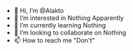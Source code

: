 - 👋 Hi, I’m @Alakto
- 👀 I’m interested in Nothing Apparently
- 🌱 I’m currently learning Nothing
- 💞️ I’m looking to collaborate on Nothing
- 📫 How to reach me "Don't"

<!---
Alakto/Alakto is a ✨ special ✨ repository because its `README.md` (this file) appears on your GitHub profile.
You can click the Preview link to take a look at your changes.
--->
